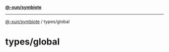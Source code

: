 [**@-xun/symbiote**](../../README.md)

***

[@-xun/symbiote](../../README.md) / types/global

# types/global
